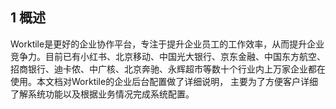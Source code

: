 ## 1 概述
 Worktile是更好的企业协作平台，专注于提升企业员工的工作效率，从而提升企业竞争力。目前已有小红书、北京移动、中国光大银行、京东金融、中国东方航空、招商银行、迪卡侬、中广核、北京奔驰、永辉超市等数十个行业内上万家企业都在使用。本文档对Worktile的企业后台配置做了详细说明， 主要为了方便客户详细了解系统功能以及根据业务情况完成系统配置。